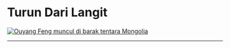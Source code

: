 # Turun Dari Langit

[![Ouyang Feng muncul di barak tentara Mongolia](images/ouyang-feng-di-barak-tentara.jpg)](https://youtube.com/clip/UgkxhP90KFYXtz9o4X3jCEvWG75FylDjbhmv)

***


